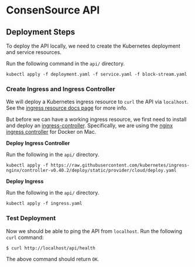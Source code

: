 # ConsenSource API

## Deployment Steps

To deploy the API locally, we need to create the Kubernetes deployment and service resources.

Run the following command in the `api/` directory.

```
kubectl apply -f deployment.yaml -f service.yaml -f block-stream.yaml
```

### Create Ingress and Ingress Controller

We will deploy a Kubernetes ingress resource to `curl` the API via `localhost`. See the [ingress resource docs page](https://kubernetes.io/docs/concepts/services-networking/ingress/) for more info.

But before we can have a working ingress resource, we first need to install and deploy an [ingress-controller](https://kubernetes.io/docs/concepts/services-networking/ingress-controllers/). Specifically, we are using the [nginx ingress controller](https://kubernetes.github.io/ingress-nginx/deploy/#docker-for-mac) for Docker on Mac.

**Deploy Ingress Controller**

Run the following in the `api/` directory.

```
kubectl apply -f https://raw.githubusercontent.com/kubernetes/ingress-nginx/controller-v0.40.2/deploy/static/provider/cloud/deploy.yaml
```

**Deploy Ingress**

Run the following in the `api/` directory.

```
kubectl apply -f ingress.yaml
```

### Test Deployment

Now we should be able to ping the API from `localhost`. Run the following `curl` command:

```
$ curl http://localhost/api/health
```

The above command should return `OK`.